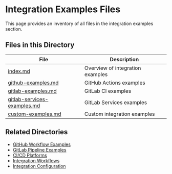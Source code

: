 # Integration Examples Files

This page provides an inventory of all files in the integration examples section.

## Files in this Directory

| File | Description |
| ---- | ----------- |
| [index.md](index.md) | Overview of integration examples |
| [github-examples.md](github-examples.md) | GitHub Actions examples |
| [gitlab-examples.md](gitlab-examples.md) | GitLab CI examples |
| [gitlab-services-examples.md](gitlab-services-examples.md) | GitLab Services examples |
| [custom-examples.md](custom-examples.md) | Custom integration examples |

## Related Directories

- [GitHub Workflow Examples](../../github-workflow-examples/index.md)
- [GitLab Pipeline Examples](../../gitlab-pipeline-examples/index.md)
- [CI/CD Platforms](../platforms/index.md)
- [Integration Workflows](../workflows/index.md)
- [Integration Configuration](../configuration/index.md)
